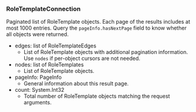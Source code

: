 ### RoleTemplateConnection
Paginated list of RoleTemplate objects. Each page of the results includes at most 1000 entries. Query the `pageInfo.hasNextPage` field to know whether all objects were returned.

- edges: list of RoleTemplateEdges
  - List of RoleTemplate objects with additional pagination information. Use `nodes` if per-object cursors are not needed.
- nodes: list of RoleTemplates
  - List of RoleTemplate objects.
- pageInfo: PageInfo
  - General information about this result page.
- count: System.Int32
  - Total number of RoleTemplate objects matching the request arguments.
